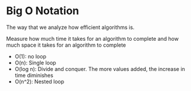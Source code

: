 # Big O Notation

The way that we analyze how efficient algorithms is.

Measure how much time it takes for an algorithm to complete and how much space it takes for an algorithm to complete

- O(1): no loop
- O(n): Single loop
- O(log n): Divide and conquer. The more values added, the increase in time diminishes
- O(n^2): Nested loop

